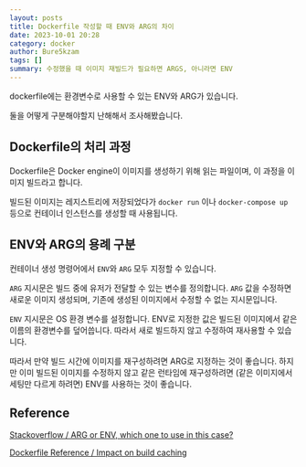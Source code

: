 ```yaml
---
layout: posts
title: Dockerfile 작성할 때 ENV와 ARG의 차이
date: 2023-10-01 20:28
category: docker
author: Bure5kzam
tags: []
summary: 수정했을 때 이미지 재빌드가 필요하면 ARGS, 아니라면 ENV
---
```


dockerfile에는 환경변수로 사용할 수 있는 ENV와 ARG가 있습니다.

둘을 어떻게 구분해야할지 난해해서 조사해봤습니다.

## Dockerfile의 처리 과정

Dockerfile은 Docker engine이 이미지를 생성하기 위해 읽는 파일이며, 이 과정을 이미지 빌드라고 합니다.

빌드된 이미지는 레지스트리에 저장되었다가 `docker run` 이나 `docker-compose up` 등으로 컨테이너 인스턴스를 생성할 때 사용됩니다.

## ENV와 ARG의 용례 구분

컨테이너 생성 명령어에서 `ENV`와 `ARG` 모두 지정할 수 있습니다.

`ARG` 지시문은 빌드 중에 유저가 전달할 수 있는 변수를 정의합니다. `ARG` 값을 수정하면 새로운 이미지 생성되며, 기존에 생성된 이미지에서 수정할 수 없는 지시문입니다.

`ENV` 지시문은 OS 환경 변수를 설정합니다. ENV로 지정한 값은 빌드된 이미지에서 같은 이름의 환경변수를 덮어씁니다. 따라서 새로 빌드하지 않고 수정하여 재사용할 수 있습니다.

따라서 만약 빌드 시간에 이미지를 재구성하려면 ARG로 지정하는 것이 좋습니다. 하지만 이미 빌드된 이미지를 수정하지 않고 같은 런타임에 재구성하려면 (같은 이미지에서 세팅만 다르게 하려면) ENV를 사용하는 것이 좋습니다.

## Reference

[Stackoverflow / ARG or ENV, which one to use in this case?](https://stackoverflow.com/questions/41916386/arg-or-env-which-one-to-use-in-this-case)

[Dockerfile Reference / Impact on build caching](https://docs.docker.com/engine/reference/builder/#impact-on-build-caching)
